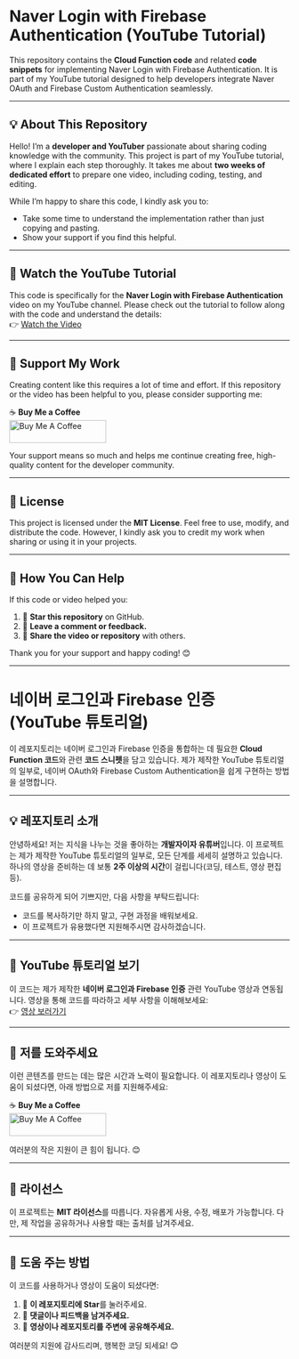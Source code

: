 # **Naver Login with Firebase Authentication (YouTube Tutorial)**

This repository contains the **Cloud Function code** and related **code snippets** for implementing Naver Login with Firebase Authentication. It is part of my YouTube tutorial designed to help developers integrate Naver OAuth and Firebase Custom Authentication seamlessly.

---

## **💡 About This Repository**

Hello! I’m a **developer and YouTuber** passionate about sharing coding knowledge with the community. This project is part of my YouTube tutorial, where I explain each step thoroughly. It takes me about **two weeks of dedicated effort** to prepare one video, including coding, testing, and editing.

While I’m happy to share this code, I kindly ask you to:

- Take some time to understand the implementation rather than just copying and pasting.
- Show your support if you find this helpful.

---

## **🎥 Watch the YouTube Tutorial**

This code is specifically for the **Naver Login with Firebase Authentication** video on my YouTube channel. Please check out the tutorial to follow along with the code and understand the details:  
👉 [Watch the Video](https://www.youtube.com/@starbucks9651)

---

## **🤝 Support My Work**

Creating content like this requires a lot of time and effort. If this repository or the video has been helpful to you, please consider supporting me:

☕ **Buy Me a Coffee**  
<a href="https://buymeacoffee.com/codewithsora" target="_blank"><img src="https://cdn.buymeacoffee.com/buttons/default-orange.png" alt="Buy Me A Coffee" height="41" width="174"></a>

Your support means so much and helps me continue creating free, high-quality content for the developer community.

---

## **📄 License**

This project is licensed under the **MIT License**. Feel free to use, modify, and distribute the code. However, I kindly ask you to credit my work when sharing or using it in your projects.

---

## **🌟 How You Can Help**

If this code or video helped you:

1. 🌟 **Star this repository** on GitHub.
2. 💬 **Leave a comment or feedback.**
3. 🙌 **Share the video or repository** with others.

Thank you for your support and happy coding! 😊

---

# **네이버 로그인과 Firebase 인증 (YouTube 튜토리얼)**

이 레포지토리는 네이버 로그인과 Firebase 인증을 통합하는 데 필요한 **Cloud Function 코드**와 관련 **코드 스니펫**을 담고 있습니다. 제가 제작한 YouTube 튜토리얼의 일부로, 네이버 OAuth와 Firebase Custom Authentication을 쉽게 구현하는 방법을 설명합니다.

---

## **💡 레포지토리 소개**

안녕하세요! 저는 지식을 나누는 것을 좋아하는 **개발자이자 유튜버**입니다. 이 프로젝트는 제가 제작한 YouTube 튜토리얼의 일부로, 모든 단계를 세세히 설명하고 있습니다. 하나의 영상을 준비하는 데 보통 **2주 이상의 시간**이 걸립니다(코딩, 테스트, 영상 편집 등).

코드를 공유하게 되어 기쁘지만, 다음 사항을 부탁드립니다:

- 코드를 복사하기만 하지 말고, 구현 과정을 배워보세요.
- 이 프로젝트가 유용했다면 지원해주시면 감사하겠습니다.

---

## **🎥 YouTube 튜토리얼 보기**

이 코드는 제가 제작한 **네이버 로그인과 Firebase 인증** 관련 YouTube 영상과 연동됩니다. 영상을 통해 코드를 따라하고 세부 사항을 이해해보세요:  
👉 [영상 보러가기](https://www.youtube.com/@starbucks9651)

---

## **🤝 저를 도와주세요**

이런 콘텐츠를 만드는 데는 많은 시간과 노력이 필요합니다. 이 레포지토리나 영상이 도움이 되셨다면, 아래 방법으로 저를 지원해주세요:

☕ **Buy Me a Coffee**  
<a href="https://buymeacoffee.com/codewithsora" target="_blank"><img src="https://cdn.buymeacoffee.com/buttons/default-orange.png" alt="Buy Me A Coffee" height="41" width="174"></a>

여러분의 작은 지원이 큰 힘이 됩니다. 😊

---

## **📄 라이선스**

이 프로젝트는 **MIT 라이선스**를 따릅니다. 자유롭게 사용, 수정, 배포가 가능합니다. 다만, 제 작업을 공유하거나 사용할 때는 출처를 남겨주세요.

---

## **🌟 도움 주는 방법**

이 코드를 사용하거나 영상이 도움이 되셨다면:

1. 🌟 **이 레포지토리에 Star**를 눌러주세요.
2. 💬 **댓글이나 피드백을 남겨주세요.**
3. 🙌 **영상이나 레포지토리를 주변에 공유해주세요.**

여러분의 지원에 감사드리며, 행복한 코딩 되세요! 😊

